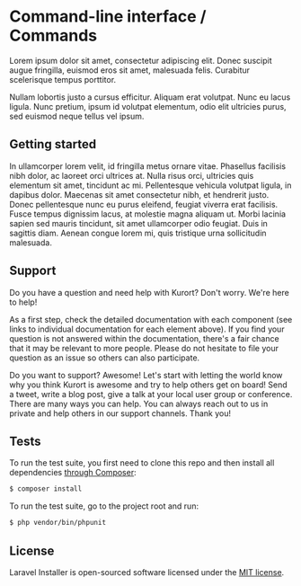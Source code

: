 # Command-line interface / Commands

Lorem ipsum dolor sit amet, consectetur adipiscing elit. Donec suscipit augue fringilla, euismod eros sit amet,
malesuada felis. Curabitur scelerisque tempus porttitor. 

Nullam lobortis justo a cursus efficitur. Aliquam erat
volutpat. Nunc eu lacus ligula. Nunc pretium, ipsum id volutpat elementum, odio elit ultricies purus, sed euismod neque
tellus vel ipsum.

## Getting started

In ullamcorper lorem velit, id fringilla metus ornare vitae. Phasellus facilisis nibh dolor, ac
laoreet orci ultrices at. Nulla risus orci, ultricies quis elementum sit amet, tincidunt ac mi. Pellentesque vehicula
volutpat ligula, in dapibus dolor. Maecenas sit amet consectetur nibh, et hendrerit justo. Donec pellentesque nunc eu
purus eleifend, feugiat viverra erat facilisis. Fusce tempus dignissim lacus, at molestie magna aliquam ut. Morbi
lacinia sapien sed mauris tincidunt, sit amet ullamcorper odio feugiat. Duis in sagittis diam. Aenean congue lorem mi,
quis tristique urna sollicitudin malesuada.

## Support

Do you have a question and need help with Kurort? Don't worry. We're here to help!

As a first step, check the detailed documentation with each component (see links to individual documentation for each
element above). If you find your question is not answered within the documentation, there's a fair chance that it may be
relevant to more people. Please do not hesitate to file your question as an issue so others can also participate.

Do you want to support? Awesome! Let's start with letting the world know why you think Kurort is awesome and try to help
others get on board!
Send a tweet, write a blog post, give a talk at your local user group or conference. There are many ways you can help.
You can always reach out to us in private and help others in our support channels. Thank you!

## Tests

To run the test suite, you first need to clone this repo and then install all
dependencies [through Composer](https://getcomposer.org):

```bash
$ composer install
```

To run the test suite, go to the project root and run:

```bash
$ php vendor/bin/phpunit
```

## License

Laravel Installer is open-sourced software licensed under the [MIT license](LICENSE).